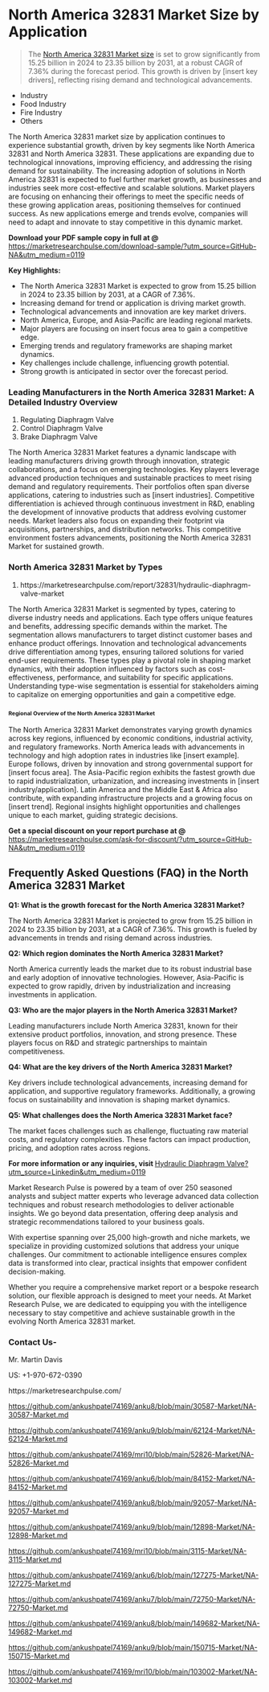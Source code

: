 <h1>North America 32831 Market&nbsp;Size by Application</h1><blockquote><p>The <a href="https://marketresearchpulse.com/download-sample/?utm_source=GitHub-NA&amp;utm_medium=0119">North America 32831 Market size</a> is set to grow significantly from 15.25 billion in 2024 to 23.35 billion by 2031, at a robust CAGR of 7.36% during the forecast period. This growth is driven by [insert key drivers], reflecting rising demand and technological advancements.</p></blockquote><ul><li>Industry<li> Food Industry<li> Fire Industry<li> Others</li></ul><p>The North America 32831 market size by application continues to experience substantial growth, driven by key segments like North America 32831 and North America 32831. These applications are expanding due to technological innovations, improving efficiency, and addressing the rising demand for sustainability. The increasing adoption of solutions in North America 32831 is expected to fuel further market growth, as businesses and industries seek more cost-effective and scalable solutions. Market players are focusing on enhancing their offerings to meet the specific needs of these growing application areas, positioning themselves for continued success. As new applications emerge and trends evolve, companies will need to adapt and innovate to stay competitive in this dynamic market.</p><p><strong>Download your PDF sample copy in full at @ </strong><a href="https://marketresearchpulse.com/download-sample/?utm_source=GitHub-NA&amp;utm_medium=0119">https://marketresearchpulse.com/download-sample/?utm_source=GitHub-NA&amp;utm_medium=0119</a></p><p><strong>Key Highlights: </strong></p><ul><li>The North America 32831 Market is expected to grow from 15.25 billion in 2024 to 23.35 billion by 2031, at a CAGR of 7.36%.</li><li>Increasing demand for trend or application is driving market growth.</li><li>Technological advancements and innovation are key market drivers.</li><li>North America, Europe, and Asia-Pacific are leading regional markets.</li><li>Major players are focusing on insert focus area to gain a competitive edge.</li><li>Emerging trends and regulatory frameworks are shaping market dynamics.</li><li>Key challenges include challenge, influencing growth potential.</li><li>Strong growth is anticipated in sector over the forecast period.</li></ul><h3>Leading Manufacturers in the North America 32831 Market: A Detailed Industry Overview</h3><ol><li>Regulating Diaphragm Valve<li> Control Diaphragm Valve<li> Brake Diaphragm Valve</li></ol><div class="flex max-w-full flex-col flex-grow"><div class="min-h-8 text-message flex w-full flex-col items-end gap-2 whitespace-normal break-words [.text-message+&amp;]:mt-5" dir="auto" data-message-author-role="assistant" data-message-id="fd8432e4-4910-450d-b182-61b7bfb0a01f" data-message-model-slug="gpt-4o"><div class="flex w-full flex-col gap-1 empty:hidden first:pt-[3px]"><div class="markdown prose w-full break-words dark:prose-invert light"><p>The North America 32831 Market features a dynamic landscape with leading manufacturers driving growth through innovation, strategic collaborations, and a focus on emerging technologies. Key players leverage advanced production techniques and sustainable practices to meet rising demand and regulatory requirements. Their portfolios often span diverse applications, catering to industries such as [insert industries]. Competitive differentiation is achieved through continuous investment in R&amp;D, enabling the development of innovative products that address evolving customer needs. Market leaders also focus on expanding their footprint via acquisitions, partnerships, and distribution networks. This competitive environment fosters advancements, positioning the North America 32831 Market for sustained growth.</p></div></div></div></div><h3>North America 32831 Market by Types</h3><ol><li>https://marketresearchpulse.com/report/32831/hydraulic-diaphragm-valve-market</li></ol><div class="flex max-w-full flex-col flex-grow"><div class="min-h-8 text-message flex w-full flex-col items-end gap-2 whitespace-normal break-words [.text-message+&amp;]:mt-5" dir="auto" data-message-author-role="assistant" data-message-id="084470be-0bb7-4664-bddf-5156b4f41249" data-message-model-slug="gpt-4o-mini"><div class="flex w-full flex-col gap-1 empty:hidden first:pt-[3px]"><div class="markdown prose w-full break-words dark:prose-invert light"><p>The North America 32831 Market is segmented by types, catering to diverse industry needs and applications. Each type offers unique features and benefits, addressing specific demands within the market. The segmentation allows manufacturers to target distinct customer bases and enhance product offerings. Innovation and technological advancements drive differentiation among types, ensuring tailored solutions for varied end-user requirements. These types play a pivotal role in shaping market dynamics, with their adoption influenced by factors such as cost-effectiveness, performance, and suitability for specific applications. Understanding type-wise segmentation is essential for stakeholders aiming to capitalize on emerging opportunities and gain a competitive edge.</p></div></div></div></div><h3><span style="font-size: 11px;">Regional Overview of the North America 32831 Market</span></h3><div class="flex max-w-full flex-col flex-grow"><div class="min-h-8 text-message flex w-full flex-col items-end gap-2 whitespace-normal break-words [.text-message+&amp;]:mt-5" dir="auto" data-message-author-role="assistant" data-message-id="e9038762-ce64-4e30-91c9-9bd413514231" data-message-model-slug="gpt-4o-mini"><div class="flex w-full flex-col gap-1 empty:hidden first:pt-[3px]"><div class="markdown prose w-full break-words dark:prose-invert light"><p>The North America 32831 Market demonstrates varying growth dynamics across key regions, influenced by economic conditions, industrial activity, and regulatory frameworks. North America leads with advancements in technology and high adoption rates in industries like [insert example]. Europe follows, driven by innovation and strong governmental support for [insert focus area]. The Asia-Pacific region exhibits the fastest growth due to rapid industrialization, urbanization, and increasing investments in [insert industry/application]. Latin America and the Middle East &amp; Africa also contribute, with expanding infrastructure projects and a growing focus on [insert trend]. Regional insights highlight opportunities and challenges unique to each market, guiding strategic decisions.</p></div></div></div></div><p><strong>Get a special discount on your report purchase at @ </strong><a href="https://marketresearchpulse.com/ask-for-discount/?utm_source=GitHub-NA&amp;utm_medium=0119">https://marketresearchpulse.com/ask-for-discount/?utm_source=GitHub-NA&amp;utm_medium=0119</a></p><h2>Frequently Asked Questions (FAQ) in the North America 32831 Market</h2><p><strong>Q1: What is the growth forecast for the North America 32831 Market?</strong></p><p>The North America 32831 Market is projected to grow from 15.25 billion in 2024 to 23.35 billion by 2031, at a CAGR of 7.36%. This growth is fueled by advancements in trends and rising demand across industries.</p><p><strong>Q2: Which region dominates the North America 32831 Market?</strong></p><p>North America currently leads the market due to its robust industrial base and early adoption of innovative technologies. However, Asia-Pacific is expected to grow rapidly, driven by industrialization and increasing investments in application.</p><p><strong>Q3: Who are the major players in the North America 32831 Market?</strong></p><p>Leading manufacturers include North America 32831, known for their extensive product portfolios, innovation, and strong presence. These players focus on R&amp;D and strategic partnerships to maintain competitiveness.</p><p><strong>Q4: What are the key drivers of the North America 32831 Market?</strong></p><p>Key drivers include technological advancements, increasing demand for application, and supportive regulatory frameworks. Additionally, a growing focus on sustainability and innovation is shaping market dynamics.</p><p><strong>Q5: What challenges does the North America 32831 Market face?</strong></p><p>The market faces challenges such as challenge, fluctuating raw material costs, and regulatory complexities. These factors can impact production, pricing, and adoption rates across regions.</p><p><strong>For more information or any inquiries, visit&nbsp;</strong><a href="Hydraulic Diaphragm Valve?utm_source=Linkedin&utm_medium=0119">Hydraulic Diaphragm Valve?utm_source=Linkedin&utm_medium=0119</a></p><p>Market Research Pulse is powered by a team of over 250 seasoned analysts and subject matter experts who leverage advanced data collection techniques and robust research methodologies to deliver actionable insights. We go beyond data presentation, offering deep analysis and strategic recommendations tailored to your business goals.</p><p>With expertise spanning over 25,000 high-growth and niche markets, we specialize in providing customized solutions that address your unique challenges. Our commitment to actionable intelligence ensures complex data is transformed into clear, practical insights that empower confident decision-making.</p><p>Whether you require a comprehensive market report or a bespoke research solution, our flexible approach is designed to meet your needs. At Market Research Pulse, we are dedicated to equipping you with the intelligence necessary to stay competitive and achieve sustainable growth in the evolving North America 32831 market.</p><h3><strong>Contact Us-</strong></h3><p>Mr. Martin Davis</p><p>US: +1-970-672-0390</p><p>https://marketresearchpulse.com/</p><p><a href="https://github.com/ankushpatel74169/anku8/blob/main/30587-Market/NA-30587-Market.md">https://github.com/ankushpatel74169/anku8/blob/main/30587-Market/NA-30587-Market.md</a></p><p><a href="https://github.com/ankushpatel74169/anku9/blob/main/62124-Market/NA-62124-Market.md">https://github.com/ankushpatel74169/anku9/blob/main/62124-Market/NA-62124-Market.md</a></p><p><a href="https://github.com/ankushpatel74169/mri10/blob/main/52826-Market/NA-52826-Market.md">https://github.com/ankushpatel74169/mri10/blob/main/52826-Market/NA-52826-Market.md</a></p><p><a href="https://github.com/ankushpatel74169/anku6/blob/main/84152-Market/NA-84152-Market.md">https://github.com/ankushpatel74169/anku6/blob/main/84152-Market/NA-84152-Market.md</a></p><p><a href="https://github.com/ankushpatel74169/anku8/blob/main/92057-Market/NA-92057-Market.md">https://github.com/ankushpatel74169/anku8/blob/main/92057-Market/NA-92057-Market.md</a></p><p><a href="https://github.com/ankushpatel74169/anku9/blob/main/12898-Market/NA-12898-Market.md">https://github.com/ankushpatel74169/anku9/blob/main/12898-Market/NA-12898-Market.md</a></p><p><a href="https://github.com/ankushpatel74169/mri10/blob/main/3115-Market/NA-3115-Market.md">https://github.com/ankushpatel74169/mri10/blob/main/3115-Market/NA-3115-Market.md</a></p><p><a href="https://github.com/ankushpatel74169/anku6/blob/main/127275-Market/NA-127275-Market.md">https://github.com/ankushpatel74169/anku6/blob/main/127275-Market/NA-127275-Market.md</a></p><p><a href="https://github.com/ankushpatel74169/anku7/blob/main/72750-Market/NA-72750-Market.md">https://github.com/ankushpatel74169/anku7/blob/main/72750-Market/NA-72750-Market.md</a></p><p><a href="https://github.com/ankushpatel74169/anku8/blob/main/149682-Market/NA-149682-Market.md">https://github.com/ankushpatel74169/anku8/blob/main/149682-Market/NA-149682-Market.md</a></p><p><a href="https://github.com/ankushpatel74169/anku9/blob/main/150715-Market/NA-150715-Market.md">https://github.com/ankushpatel74169/anku9/blob/main/150715-Market/NA-150715-Market.md</a></p><p><a href="https://github.com/ankushpatel74169/mri10/blob/main/103002-Market/NA-103002-Market.md">https://github.com/ankushpatel74169/mri10/blob/main/103002-Market/NA-103002-Market.md</a></p>
